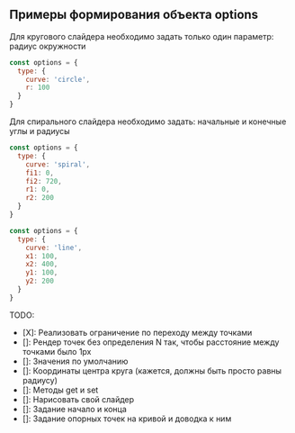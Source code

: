 ## Примеры формирования объекта options
Для кругового слайдера необходимо задать только один параметр: радиус окружности
```js
const options = {
  type: {
    curve: 'circle',
    r: 100
  }
}
```
Для спирального слайдера необходимо задать: начальные и конечные углы и радиусы

```js
const options = {
  type: {
    curve: 'spiral',
    fi1: 0,
    fi2: 720,
    r1: 0,
    r2: 200
  }
}
```
```js
const options = {
  type: {
    curve: 'line',
    x1: 100,
    x2: 400,
    y1: 100,
    y2: 200
  }
}
```

TODO: 
- [X]: Реализовать ограничение по переходу между точками 
- []: Рендер точек без определения N так, чтобы расстояние между точками было 1px
- []: Значения по умолчанию
- []: Координаты центра круга (кажется, должны быть просто равны радиусу)
- []: Методы get и set
- []: Нарисовать свой слайдер
- []: Задание начало и конца
- []: Задание опорных точек на кривой и доводка к ним